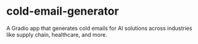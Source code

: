 # cold-email-generator
A Gradio app that generates cold emails for AI solutions across industries like supply chain, healthcare, and more.
